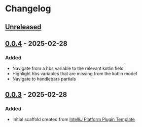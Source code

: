 <!-- Keep a Changelog guide -> https://keepachangelog.com -->

# Changelog

## [Unreleased]

## [0.0.4] - 2025-02-28

### Added

- Navigate from a hbs variable to the relevant kotlin field
- Highlight hbs variables that are missing from the kotlin model
- Navigate to handlebars partials

## [0.0.3] - 2025-02-28

### Added

- Initial scaffold created from [IntelliJ Platform Plugin Template](https://github.com/JetBrains/intellij-platform-plugin-template)

[Unreleased]: https://github.com/tamj0rd2/anura-plugin/compare/v0.0.4...HEAD
[0.0.4]: https://github.com/tamj0rd2/anura-plugin/compare/v0.0.3...v0.0.4
[0.0.3]: https://github.com/tamj0rd2/anura-plugin/commits/v0.0.3
